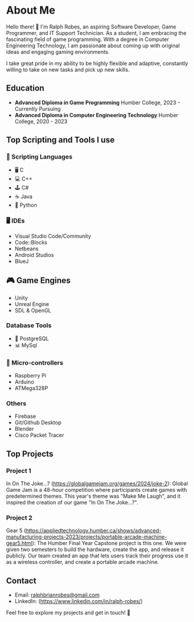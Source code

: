 # About Me
Hello there! 👋 I'm Ralph Robes, an aspiring  Software Developer, Game Programmer, and IT Support Technician. As a student, I am embracing the fascinating field of game programming. With a degree in Computer Engineering Technology, I am passionate about coming up with original ideas and engaging gaming environments.

I take great pride in my ability to be highly flexible and adaptive, constantly willing to take on new tasks and pick up new skills.


## Education
- **Advanced Diploma in Game Programming**
  Humber College, 2023 - Currently Pursuing
- **Advanced Diploma in Computer Engineering Technology**
  Humber College, 2020 - 2023

## Top Scripting and Tools I use
### 📄 Scripting Languages
- 🖥️ C
- 💻 C++
- 🕹️ C#
- ☕ Java
- 🐍 Python

### 🖥️ IDEs
- Visual Studio Code/Community
- Code::Blocks
- Netbeans
- Android Studios
- BlueJ

## 🎮 Game Engines
- Unity
- Unreal Engine
- SDL & OpenGL

### Database Tools
- 🐘 PostgreSQL
- 📊 MySql

### 💽 Micro-controllers
- Raspberry Pi
- Arduino
- ATMega328P

### Others
- Firebase
- Git/Github Desktop
- Blender
- Cisco Packet Tracer

## Top Projects
### Project 1
In On The Joke...? (https://globalgamejam.org/games/2024/joke-2): Global Game Jam is a 48-hour competition where participants create games with predetermined themes. This year's theme was "Make Me Laugh", and it inspired the creation of our game "In On The Joke...?".

### Project 2
Gear 5 (https://appliedtechnology.humber.ca/shows/advanced-manufacturing-projects-2023/projects/portable-arcade-machine-gear5.html): The Humber Final Year Capstone project is this one. We were given two semesters to build the hardware, create the app, and release it publicly. Our team created an app that lets users track their progress use it as a wireless controller, and create a portable arcade machine.

## Contact
- Email: ralphbrianrobes@gmail.com
- LinkedIn: (https://www.linkedin.com/in/ralph-robes/)

Feel free to explore my projects and get in touch! 🚀
